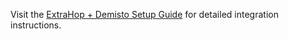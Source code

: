 Visit the [ExtraHop + Demisto Setup Guide](https://www.extrahop.com/customers/community/bundles/extrahop/demisto-integration/) for detailed integration instructions.